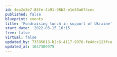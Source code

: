 ```yaml
---
id: 4ea2e3e7-88fe-4b91-98b2-e1e80a674cec
published: false
blueprint: events
title: 'Fundraising lunch in support of Ukraine'
start_date: '2022-03-15 16:15'
free: false
virtual: false
updated_by: 73585618-b2c6-4117-9078-fe4dcc123fca
updated_at: 1647360975
---
```

